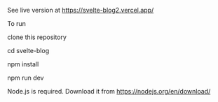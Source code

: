 See live version at https://svelte-blog2.vercel.app/

To run

clone this repository

cd svelte-blog

npm install

npm run dev

Node.js is required. Download it from https://nodejs.org/en/download/
